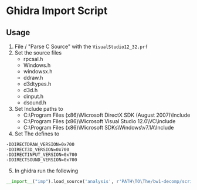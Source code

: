 Ghidra Import Script
===

Usage
---
1. File / "Parse C Source" with the `VisualStudio12_32.prf`
2. Set the source files
    - rpcsal.h
    - Windows.h
    - windowsx.h
    - ddraw.h
    - d3dtypes.h
    - d3d.h
    - dinput.h
    - dsound.h
3. Set Include paths to
    - C:\Program Files (x86)\Microsoft DirectX SDK (August 2007)\Include
    - C:\Program Files (x86)\Microsoft Visual Studio 12.0\VC\include
    - C:\Program Files (x86)\Microsoft SDKs\Windows\v7.1A\Include
4. Set The defines to
```
-DDIRECTDRAW_VERSION=0x700
-DDIRECT3D_VERSION=0x700
-DDIRECTINPUT_VERSION=0x700
-DDIRECTSOUND_VERSION=0x700
```
5. In ghidra run the following
```python
__import__("imp").load_source('analysis', r'PATH\TO\The/bw1-decomp/scripts/ghidra/ghidra_import.py').main(currentProgram, state)
```
